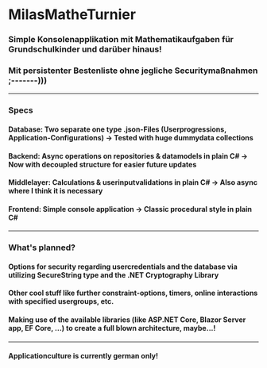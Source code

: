 # MilasMatheTurnier

### Simple Konsolenapplikation mit Mathematikaufgaben für Grundschulkinder und darüber hinaus!
### Mit persistenter Bestenliste ohne jegliche Securitymaßnahmen ;-------)))
---
### Specs
#### Database: Two separate one type .json-Files (Userprogressions, Application-Configurations) -> Tested with huge dummydata collections
#### Backend: Async operations on repositories & datamodels in plain C# -> Now with decoupled structure for easier future updates
#### Middlelayer: Calculations & userinputvalidations in plain C# -> Also async where I think it is necessary
#### Frontend: Simple console application -> Classic procedural style in plain C#
---
### What's planned?
#### Options for security regarding usercredentials and the database via utilizing SecureString type and the .NET Cryptography Library
#### Other cool stuff like further constraint-options, timers, online interactions with specified usergroups, etc.
#### Making use of the available libraries (like ASP.NET Core, Blazor Server app, EF Core, ...) to create a full blown architecture, maybe...!
---
#### Applicationculture is currently german only!
